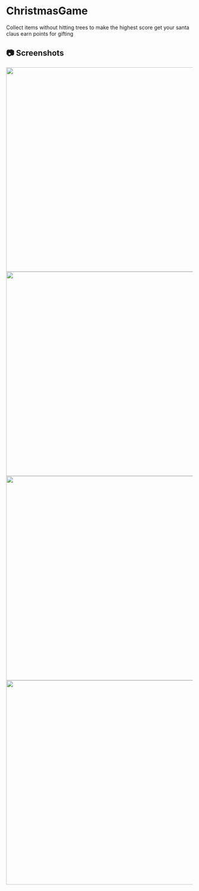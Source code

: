 # ChristmasGame
 
Collect items without hitting trees to make the highest score get your santa claus earn points for gifting

## :camera: Screenshots

<img src="https://user-images.githubusercontent.com/70522562/108045339-680a4780-7054-11eb-830d-1f7258c95a6f.png" height="550">

<img src="https://user-images.githubusercontent.com/70522562/108045345-693b7480-7054-11eb-9161-36491c10dff1.png" height="550">

<img src="https://user-images.githubusercontent.com/70522562/108045351-6a6ca180-7054-11eb-9bde-26781b4f6651.png" height="550">

<img src="https://user-images.githubusercontent.com/70522562/108045354-6c366500-7054-11eb-9cc3-e26770fc359d.png" height="550">
